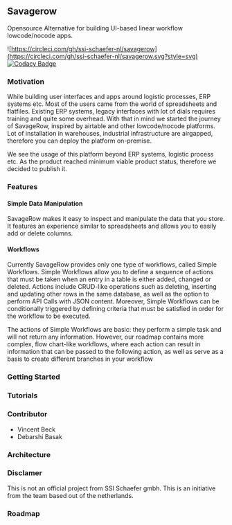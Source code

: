 ## Savagerow
Opensource Alternative for building UI-based linear workflow lowcode/nocode apps.

![https://circleci.com/gh/ssi-schaefer-nl/savagerow](https://circleci.com/gh/ssi-schaefer-nl/savagerow.svg?style=svg)
[![Codacy Badge](https://app.codacy.com/project/badge/Grade/7fcb1b3d73d74a6282e8d9d3e9c55890)](https://www.codacy.com/gh/ssi-schaefer-nl/savagerow/dashboard?utm_source=github.com&amp;utm_medium=referral&amp;utm_content=ssi-schaefer-nl/savagerow&amp;utm_campaign=Badge_Grade)

### Motivation
While building user interfaces and apps around logistic processes, ERP systems etc. 
Most of the users came from the world of spreadsheets and flatfiles. Existing ERP systems, legacy interfaces with lot of dials requires training and quite some overhead.
With that in mind we started the journey of SavageRow, inspired by airtable and other lowcode/nocode platforms.
Lot of installation in warehouses, industrial infrastructure are airgapped, therefore you can deploy the platform on-premise.

We see the usage of this platform beyond ERP systems, logistic process etc. As the product reached minimum viable product status, therefore we decided to publish it.

### Features
#### Simple Data Manipulation
SavageRow makes it easy to inspect and manipulate the data that you store. It features an experience similar to spreadsheets and allows you to easily add or delete columns. 

#### Workflows
Currently SavageRow provides only one type of workflows, called Simple Workflows. Simple Workflows allow you to define a sequence of actions that must be taken when an entry in a table is either added, changed or deleted. Actions include CRUD-like operations such as deleting, inserting and updating other rows in the same database, as well as the option to perform API Calls with JSON content. Moreover, Simple Workflows can be conditionally triggered by defining criteria that must be satisfied in order for the workflow to be executed.

The actions of Simple Workflows are basic: they perform a simple task and will not return any information. However, our roadmap contains more complex, flow chart-like workflows, where each action can result in information that can be passed to the following action, as well as serve as a basis to create different branches in your workflow

### Getting Started

### Tutorials

### Contributor

- Vincent Beck 
- Debarshi Basak

### Architecture

### Disclamer

This is not an official project from SSI Schaefer gmbh. This is an initiative from the team based out of the netherlands.

### Roadmap


